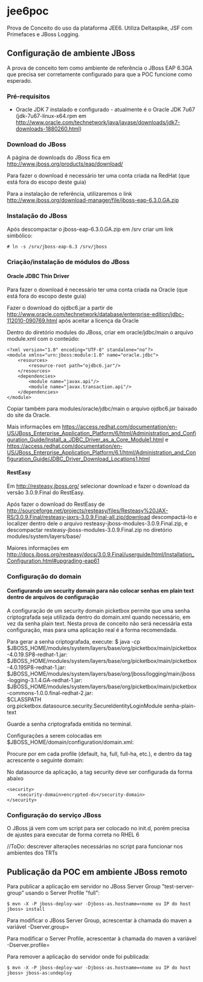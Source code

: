 jee6poc
=======

Prova de Conceito do uso da plataforma JEE6. Utiliza Deltaspike, JSF com Primefaces e JBoss Logging.

Configuração de ambiente JBoss
------------------------------

A prova de conceito tem como ambiente de referência o JBoss EAP 6.3GA que precisa ser corretamente 
configurado para que a POC funcione como esperado.

### Pré-requisitos ###

* Oracle JDK 7 instalado e configurado - atualmente é o Oracle JDK 7u67 (jdk-7u67-linux-x64.rpm em 
http://www.oracle.com/technetwork/java/javase/downloads/jdk7-downloads-1880260.html)

### Download do JBoss ###

A página de downloads do JBoss fica em http://www.jboss.org/products/eap/download/

Para fazer o download é necessário ter uma conta criada na RedHat (que está fora do escopo deste guia)

Para a instalação de referência, utilizaremos o link http://www.jboss.org/download-manager/file/jboss-eap-6.3.0.GA.zip

### Instalação do JBoss ###

Após descompactar o jboss-eap-6.3.0.GA.zip em /srv criar um link simbólico:

    # ln -s /srv/jboss-eap-6.3 /srv/jboss

### Criação/instalação de módulos do JBoss ###

#### Oracle JDBC Thin Driver ####

Para fazer o download é necessário ter uma conta criada na Oracle (que está fora do escopo deste guia)

Fazer o download do ojdbc6.jar a partir de http://www.oracle.com/technetwork/database/enterprise-edition/jdbc-112010-090769.html após aceitar a licença da Oracle

Dentro do diretório modules do JBoss, criar em oracle/jdbc/main o arquivo module.xml com o conteúdo:

    <?xml version="1.0" encoding="UTF-8" standalone="no"?>
    <module xmlns="urn:jboss:module:1.0" name="oracle.jdbc">
        <resources>
            <resource-root path="ojdbc6.jar"/>
        </resources>
        <dependencies>
            <module name="javax.api"/>
            <module name="javax.transaction.api"/>
        </dependencies>
    </module>

Copiar também para modules/oracle/jdbc/main o arquivo ojdbc6.jar baixado do site da Oracle.

Mais informações em 
https://access.redhat.com/documentation/en-US/JBoss_Enterprise_Application_Platform/6/html/Administration_and_Configuration_Guide/Install_a_JDBC_Driver_as_a_Core_Module1.html
e https://access.redhat.com/documentation/en-US/JBoss_Enterprise_Application_Platform/6.1/html/Administration_and_Configuration_Guide/JDBC_Driver_Download_Locations1.html

#### RestEasy ####

Em http://resteasy.jboss.org/ selecionar download e fazer o download da versão 3.0.9.Final do RestEasy.

Após fazer o download do RestEasy de 
http://sourceforge.net/projects/resteasy/files/Resteasy%20JAX-RS/3.0.9.Final/resteasy-jaxrs-3.0.9.Final-all.zip/download
descompactá-lo e localizer dentro dele o arquivo resteasy-jboss-modules-3.0.9.Final.zip, e 
descompactar resteasy-jboss-modules-3.0.9.Final.zip no diretório modules/system/layers/base/

Maiores informações em 
http://docs.jboss.org/resteasy/docs/3.0.9.Final/userguide/html/Installation_Configuration.html#upgrading-eap61

### Configuração do domain ###

#### Configurando um security domain para não colocar senhas em plain text dentro de arquivos de configuração ####

A configuração de um security domain picketbox permite que uma senha criptografada seja utilizada dentro do domain.xml
quando necessário, em vez da senha plain text. Nesta prova de conceito não será necessária esta configuração, mas para
uma aplicação real é a forma recomendada.

Para gerar a senha criptografada, execute:
    $ java -cp $JBOSS_HOME/modules/system/layers/base/org/picketbox/main/picketbox-4.0.19.SP8-redhat-1.jar:\
      $JBOSS_HOME/modules/system/layers/base/org/picketbox/main/picketbox-4.0.19SP8-redhat-1.jar:\
      $JBOSS_HOME/modules/system/layers/base/org/jboss/logging/main/jboss-logging-3.1.4.GA-redhat-1.jar:\
      $JBOSS_HOME/modules/system/layers/base/org/picketbox/main/picketbox-commons-1.0.0.final-redhat-2.jar:\
      $CLASSPATH org.picketbox.datasource.security.SecureIdentityLoginModule senha-plain-text

Guarde a senha criptografada emitida no terminal.

Configurações a serem colocadas em $JBOSS_HOME/domain/configuration/domain.xml:

Procure por
    <subsystem xmlns="urn:jboss:domain:datasources:1.2">
em cada profile (default, ha, full, full-ha, etc.), e dentro da tag
    <security-domains>
acrescente o seguinte domain:
    <security-domain name="encrypted-ds" cache-type="default">
        <authentication>
            <login-module code="org.picketbox.datasource.security.SecureIdentityLoginModule" flag="required">
                <module-option name="password" value="senha-criptografada"/>
                <module-option name="managedConnectionFactoryName" value="jboss.jca:service=LocalTxCM,name=oracle2"/>
                <module-option name="username" value="login-do-usuario"/>
            </login-module>
        </authentication>
    </security-domain>

No datasource da aplicação, a tag security deve ser configurada da forma abaixo

    <security>
        <security-domain>encrypted-ds</security-domain>
    </security>

### Configuração do serviço JBoss ###

O JBoss já vem com um script para ser colocado no init.d, porém precisa de ajustes para executar de forma correta no RHEL 6

//ToDo: descrever alterações necessárias no script para funcionar nos ambientes dos TRTs

Publicação da POC em ambiente JBoss remoto
------------------------------------------

Para publicar a aplicação em servidor no JBoss Server Group "test-server-group" usando o Server Profile "full":

    $ mvn -X -P jboss-deploy-war -Djboss-as.hostname=<nome ou IP do host jboss> install

Para modificar o JBoss Server Group, acrescentar à chamada do maven a variável -Dserver.group=<nome do server group>

Para modificar o Server Profile, acrescentar à chamada do maven a variável -Dserver.profile=<nome do server profile>

Para remover a aplicação do servidor onde foi publicada:

    $ mvn -X -P jboss-deploy-war -Djboss-as.hostname=<nome ou IP do host jboss> jboss-as:undeploy
